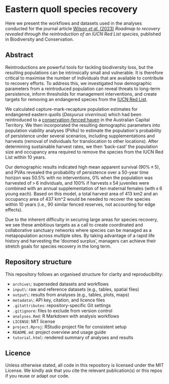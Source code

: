 # **Eastern quoll species recovery**

Here we present the workflows and datasets used in the analyses conducted for the journal article [Wilson *et al.* (2023)](https://link.springer.com/article/10.1007/s10531-022-02496-5) *Roadmap to recovery revealed through the reintroduction of an IUCN Red List species*, published in Biodiversity and Conservation.

## Abstract

Reintroductions are powerful tools for tackling biodiversity loss, but the resulting populations can be intrinsically small and vulnerable. It is therefore critical to maximise the number of individuals that are available to contribute to recovery efforts. To address this, we investigated how demographic parameters from a reintroduced population can reveal threats to long-term persistence, inform thresholds for management interventions, and create targets for removing an endangered species from the [IUCN Red List](https://www.iucnredlist.org/). 

We calculated capture-mark-recapture population estimates for endangered eastern quolls (*Dasyurus viverrinus*) which had been reintroduced to a [conservation-fenced haven](https://www.mulligansflat.org.au/) in the Australian Capital Territory. We then incorporated the resulting demographic parameters into population viability analyses (PVAs) to estimate the population's probability of persistence under several scenarios, including supplementations and harvests (removal of individuals for translocation to other locations). After determining sustainable harvest rates, we then ‘back-cast’ the population size and occupancy area required to remove the species from the IUCN Red List within 10 years. 

Our demographic results indicated high mean apparent survival (90% ± 5), and PVAs revealed the probability of persistence over a 50-year time horizon was 50.5% with no interventions, 0% when the population was harvested of > 6 individuals, and 100% if harvests ≤ 54 juveniles were combined with an annual supplementation of ten maternal females (with ≤ 6 young each). Based on this model, a total harvest area of 413 km2 and an occupancy area of 437 km^2 would be needed to recover the species within 10 years (i.e., 90 similar fenced reserves, not accounting for edge effects). 

Due to the inherent difficulty in securing large areas for species recovery, we see these ambitious targets as a call to create coordinated and collaborative sanctuary networks where species can be managed as a metapopulation across multiple sites. By taking advantage of a rapid life history and harvesting the ‘doomed surplus’, managers can achieve their stretch goals for species recovery in the long term.

## Repository structure

This repository follows an organised structure for clarity and reproducibility:

  - `archive\`: superseded datasets and workflows 
  - `input\`: raw and reference datasets (e.g., tables, spatial files) 
  - `output\`: results from analyses (e.g., tables, plots, maps) 
  - `metadata\`: API key, citation, and licence files
  - `.gitattributes`: repository-specific Git settings 
  - `.gitignore`: files to exclude from version control 
  - `analyses.Rmd`: R Markdown with analysis workflows 
  - `LICENSE`: MIT license
  - `project.Rproj`: RStudio project file for consistent setup 
  - `README.md`: project overview and usage guide 
  - `tutorial.html`: rendered summary of analyses and results 

## Licence

Unless otherwise stated, all code in this repository is licensed under the MIT License. We kindly ask that you cite the relevant publication(s) or this repos if you reuse or adapt our code.